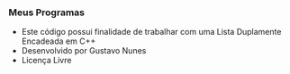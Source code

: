 ### Meus Programas

- Este código possui finalidade de  trabalhar com uma Lista Duplamente Encadeada em C++
- Desenvolvido por Gustavo Nunes
- Licença Livre
